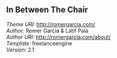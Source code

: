 ## In Between The Chair ##

*Theme URI:*     <http://romergarcia.com/>\
*Author:*         Romer Garcia & Latif Pala\
*Author URI:*     <http://romergarcia.com/about/> \
*Template:*       freelanceengine\
*Version:*        2.1

